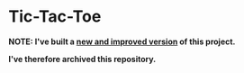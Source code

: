 # Tic-Tac-Toe

**NOTE: I've built a [new and improved version](https://github.com/kieranbarker/noughts-and-crosses) of this project.**

**I've therefore archived this repository.**
